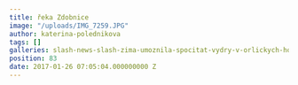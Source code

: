 ```yaml
---
title: řeka Zdobnice
image: "/uploads/IMG_7259.JPG"
author: katerina-polednikova
tags: []
galleries: slash-news-slash-zima-umoznila-spocitat-vydry-v-orlickych-horach
position: 83
date: 2017-01-26 07:05:04.000000000 Z
---
```

